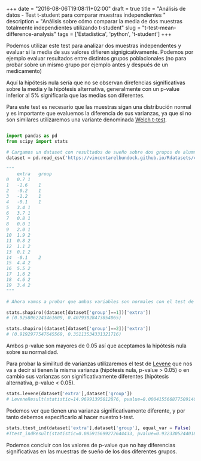 +++
date = "2016-08-06T19:08:11+02:00"
draft = true
title = "Análisis de datos - Test t-student para comparar muestras independientes <Python>"
description = "Análisis sobre cómo comparar la media de dos muestras totalmente independientes utilizando t-student"
slug = "t-test-mean-difference-analysis"
tags = ['Estadistica', 'python', 't-student']
+++

Podemos utilizar este test para analizar dos muestras independentes y evaluar si la media de sus valores difieren signigicativamente. Podemos por ejemplo evaluar resultados entre distintos grupos poblacionales (no para probar sobre un mismo grupo por ejemplo antes y después de un medicamento)

Aquí la hipótesis nula sería que no se observan direfencias significativas sobre la media y la hipótesis alternativa, generalmente con un p-value inferior al 5% significaría que las medias son diferentes.

Para este test es necesario que las muestras sigan una distribución normal y es importante que evaluemos la diferencia de sus varianzas, ya que si no son similares utilizaremos una variante denominada [Welch t-test](https://en.wikipedia.org/wiki/Welch%27s_t-test).

```python

import pandas as pd
from scipy import stats

# Cargamos un dataset con resultados de sueño sobre dos grupos de alumnos
dataset = pd.read_csv('https://vincentarelbundock.github.io/Rdatasets/csv/datasets/sleep.csv')

"""
    extra	group
0	0.7	1
1	-1.6	1
2	-0.2	1
3	-1.2	1
4	-0.1	1
5	3.4	1
6	3.7	1
7	0.8	1
8	0.0	1
9	2.0	1
10	1.9	2
11	0.8	2
12	1.1	2
13	0.1	2
14	-0.1	2
15	4.4	2
16	5.5	2
17	1.6	2
18	4.6	2
19	3.4	2
"""

# Ahora vamos a probar que ambas variables son normales con el test de shapiro

stats.shapiro((dataset[dataset['group']==1])['extra'])
# (0.9258062243461609, 0.40793028473854065)

stats.shapiro((dataset[dataset['group']==2])['extra'])
# (0.9192977547645569, 0.35113534331321716)

```

Ambos p-value son mayores de 0.05 así que aceptamos la hipótesis nula sobre su normalidad.

Para probar la similitud de varianzas utilizaremos el test de [Levene](https://es.wikipedia.org/wiki/Prueba_de_Levene) que nos va a decir si tienen la misma varianza (hipótesis nula, p-value > 0.05) o en cambio sus varianzas son significativamente diferentes (hipótesis alternativa, p-value < 0.05).

```python
stats.levene(dataset['extra'],dataset['group'])
# LeveneResult(statistic=14.96991395012876, pvalue=0.00041556687750914014)
```

Podemos ver que tienen una varianza significativamente diferente, y por tanto debemos especificarlo al hacer nuestro t-test.

```python
stats.ttest_ind(dataset['extra'],dataset['group'], equal_var = False)
#Ttest_indResult(statistic=0.085915699272644433, pvalue=0.93233052440188924)
```

Podemos concluir con los valores de p-value que no hay diferencias significativas en las muestras de sueño de los dos diferentes grupos.
